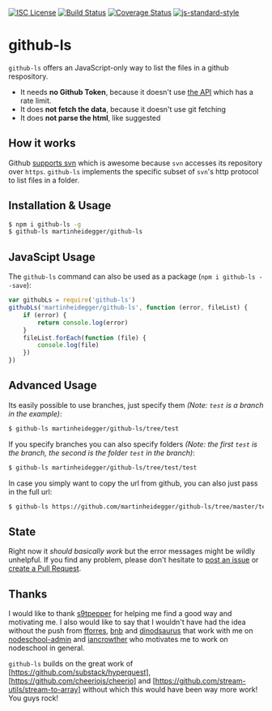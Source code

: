[![ISC License](https://img.shields.io/badge/license-ISC-red.svg?style=flat)](https://tldrlegal.com/license/-isc-license)
[![Build Status](https://travis-ci.org/martinheidegger/github-ls.svg?branch=master)](https://travis-ci.org/martinheidegger/github-ls)
[![Coverage Status](https://coveralls.io/repos/github/martinheidegger/github-ls/badge.svg?branch=master)](https://coveralls.io/github/martinheidegger/github-ls?branch=master)
[![js-standard-style](https://img.shields.io/badge/code%20style-standard-brightgreen.svg)](http://standardjs.com/)

# github-ls
`github-ls` offers an JavaScript-only way to list the files in a github respository.

 - It needs **no Github Token**, because it doesn't use [the API](https://developer.github.com/v3/git/trees/) which has a rate limit.
 - It does **not fetch the data**, because it doesn't use git fetching
 - It does **not parse the html**, like suggested 

## How it works
Github [supports svn](https://help.github.com/articles/support-for-subversion-clients/) which is awesome because `svn` accesses its repository over `https`. `github-ls` implements the specific subset of `svn`'s http protocol to list files in a folder.

## Installation & Usage
```bash
$ npm i github-ls -g
$ github-ls martinheidegger/github-ls
```

## JavaScipt Usage
The `github-ls` command can also be used as a package (`npm i github-ls --save`):

```JavaScript
var githubLs = require('github-ls')
githubLs('martinheidegger/github-ls', function (error, fileList) {
    if (error) {
        return console.log(error)
    }
    fileList.forEach(function (file) {
        console.log(file)
    })
})
```

## Advanced Usage
Its easily possible to use branches, just specify them _(Note: `test` is a branch in the example)_:

```bash
$ github-ls martinheidegger/github-ls/tree/test
```

If you specify branches you can also specify folders _(Note: the first `test` is the branch, the second is the folder `test` in the branch)_:

```bash
$ github-ls martinheidegger/github-ls/tree/test/test
```

In case you simply want to copy the url from github, you can also just pass in the full url:

```bash
$ github-ls https://github.com/martinheidegger/github-ls/tree/master/test
```

## State
Right now it _should basically work_ but the error messages might be wildly unhelpful. If you find any problem, please don't hesitate to [post an issue](https://github.com/martinheidegger/github-ls/issues/new) or [create a Pull Request](https://help.github.com/articles/creating-a-pull-request/).

## Thanks
I would like to thank [s9tpepper](https://github.com/s9tpepper) for helping me find a good way and motivating me. I also would like to say that I wouldn't have had the idea without the push from [fforres](https://github.com/fforres), [bnb](https://github.com/bnb) and [dinodsaurus](https://github.com/dinodsaurus) that work with me on [nodeschool-admin](https://github.com/nodeschool/admin) and [iancrowther](https://github.com/iancrowther) who motivates me to work on nodeschool in general.

`github-ls` builds on the great work of [https://github.com/substack/hyperquest], [https://github.com/cheeriojs/cheerio] and [https://github.com/stream-utils/stream-to-array] without which this would have been way more work! You guys rock!



